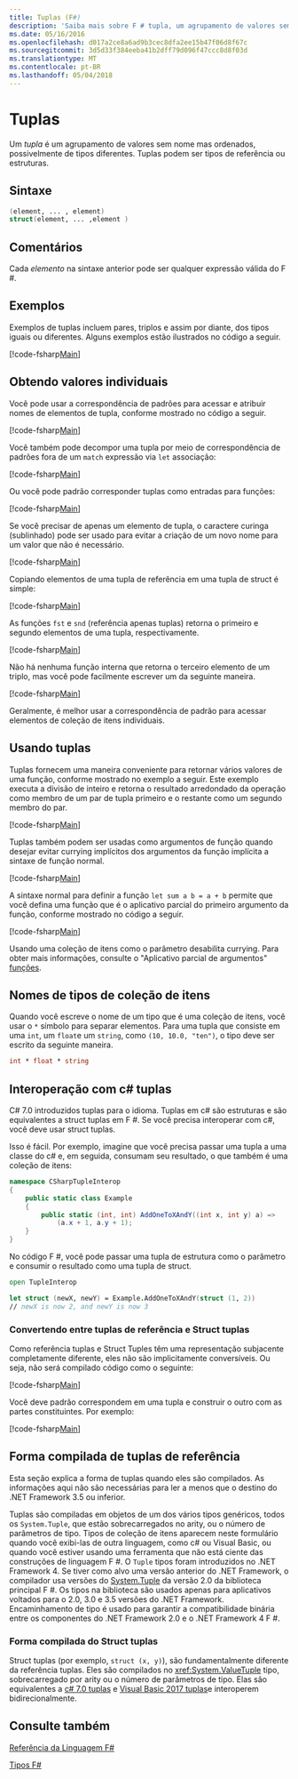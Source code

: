 ```yaml
---
title: Tuplas (F#)
description: 'Saiba mais sobre F # tupla, um agrupamento de valores sem nome mas ordenados, possivelmente de tipos diferentes.'
ms.date: 05/16/2016
ms.openlocfilehash: d017a2ce8a6ad9b3cec8dfa2ee15b47f06d8f67c
ms.sourcegitcommit: 3d5d33f384eeba41b2dff79d096f47ccc8d8f03d
ms.translationtype: MT
ms.contentlocale: pt-BR
ms.lasthandoff: 05/04/2018
---
```

# <a name="tuples"></a>Tuplas

Um *tupla* é um agrupamento de valores sem nome mas ordenados, possivelmente de tipos diferentes.  Tuplas podem ser tipos de referência ou estruturas.

## <a name="syntax"></a>Sintaxe

```fsharp
(element, ... , element)
struct(element, ... ,element )
```
## <a name="remarks"></a>Comentários
Cada *elemento* na sintaxe anterior pode ser qualquer expressão válida do F #.

## <a name="examples"></a>Exemplos
Exemplos de tuplas incluem pares, triplos e assim por diante, dos tipos iguais ou diferentes. Alguns exemplos estão ilustrados no código a seguir.

[!code-fsharp[Main](../../../samples/snippets/fsharp/tuples/basic-examples.fsx#L6-L21)]
    
## <a name="obtaining-individual-values"></a>Obtendo valores individuais
Você pode usar a correspondência de padrões para acessar e atribuir nomes de elementos de tupla, conforme mostrado no código a seguir.

[!code-fsharp[Main](../../../samples/snippets/fsharp/tuples/basic-examples.fsx#L27-L29)]

Você também pode decompor uma tupla por meio de correspondência de padrões fora de um `match` expressão via `let` associação:

[!code-fsharp[Main](../../../samples/snippets/fsharp/tuples/basic-examples.fsx#L34-L37)]

Ou você pode padrão corresponder tuplas como entradas para funções:

[!code-fsharp[Main](../../../samples/snippets/fsharp/tuples/basic-examples.fsx#L43-L47)]

Se você precisar de apenas um elemento de tupla, o caractere curinga (sublinhado) pode ser usado para evitar a criação de um novo nome para um valor que não é necessário.

[!code-fsharp[Main](../../../samples/snippets/fsharp/tuples/basic-examples.fsx#L53-L54)]

Copiando elementos de uma tupla de referência em uma tupla de struct é simple:

[!code-fsharp[Main](../../../samples/snippets/fsharp/tuples/basic-examples.fsx#L62-L66)]

As funções `fst` e `snd` (referência apenas tuplas) retorna o primeiro e segundo elementos de uma tupla, respectivamente.

[!code-fsharp[Main](../../../samples/snippets/fsharp/tuples/basic-examples.fsx#L72-L73)]

Não há nenhuma função interna que retorna o terceiro elemento de um triplo, mas você pode facilmente escrever um da seguinte maneira.

[!code-fsharp[Main](../../../samples/snippets/fsharp/tuples/basic-examples.fsx#L78-L78)]

Geralmente, é melhor usar a correspondência de padrão para acessar elementos de coleção de itens individuais.

## <a name="using-tuples"></a>Usando tuplas
Tuplas fornecem uma maneira conveniente para retornar vários valores de uma função, conforme mostrado no exemplo a seguir. Este exemplo executa a divisão de inteiro e retorna o resultado arredondado da operação como membro de um par de tupla primeiro e o restante como um segundo membro do par.

[!code-fsharp[Main](../../../samples/snippets/fsharp/tuples/basic-examples.fsx#L83-L86)]

Tuplas também podem ser usadas como argumentos de função quando desejar evitar currying implícitos dos argumentos da função implícita a sintaxe de função normal.

[!code-fsharp[Main](../../../samples/snippets/fsharp/tuples/basic-examples.fsx#L88-L88)]

A sintaxe normal para definir a função `let sum a b = a + b` permite que você defina uma função que é o aplicativo parcial do primeiro argumento da função, conforme mostrado no código a seguir.

[!code-fsharp[Main](../../../samples/snippets/fsharp/tuples/basic-examples.fsx#L90-L94)]

Usando uma coleção de itens como o parâmetro desabilita currying. Para obter mais informações, consulte o "Aplicativo parcial de argumentos" [funções](functions/index.md).

## <a name="names-of-tuple-types"></a>Nomes de tipos de coleção de itens
Quando você escreve o nome de um tipo que é uma coleção de itens, você usar o `*` símbolo para separar elementos. Para uma tupla que consiste em uma `int`, um `float`e um `string`, como `(10, 10.0, "ten")`, o tipo deve ser escrito da seguinte maneira.

```fsharp
int * float * string
```

## <a name="interoperation-with-c-tuples"></a>Interoperação com c# tuplas

C# 7.0 introduzidos tuplas para o idioma.  Tuplas em c# são estruturas e são equivalentes a struct tuplas em F #.  Se você precisa interoperar com c#, você deve usar struct tuplas.

Isso é fácil.  Por exemplo, imagine que você precisa passar uma tupla a uma classe do c# e, em seguida, consumam seu resultado, o que também é uma coleção de itens:

```csharp
namespace CSharpTupleInterop
{
    public static class Example
    {
        public static (int, int) AddOneToXAndY((int x, int y) a) =>
            (a.x + 1, a.y + 1);
    }
}
```

No código F #, você pode passar uma tupla de estrutura como o parâmetro e consumir o resultado como uma tupla de struct.

```fsharp
open TupleInterop

let struct (newX, newY) = Example.AddOneToXAndY(struct (1, 2))
// newX is now 2, and newY is now 3
```

### <a name="converting-between-reference-tuples-and-struct-tuples"></a>Convertendo entre tuplas de referência e Struct tuplas

Como referência tuplas e Struct Tuples têm uma representação subjacente completamente diferente, eles não são implicitamente conversíveis.  Ou seja, não será compilado código como o seguinte:

[!code-fsharp[Main](../../../samples/snippets/fsharp/tuples/interop.fsx#L5-L12)]

Você deve padrão correspondem em uma tupla e construir o outro com as partes constituintes.  Por exemplo:

[!code-fsharp[Main](../../../samples/snippets/fsharp/tuples/interop.fsx#L18-L22)]

## <a name="compiled-form-of-reference-tuples"></a>Forma compilada de tuplas de referência
Esta seção explica a forma de tuplas quando eles são compilados.  As informações aqui não são necessárias para ler a menos que o destino do .NET Framework 3.5 ou inferior.

Tuplas são compiladas em objetos de um dos vários tipos genéricos, todos os `System.Tuple`, que estão sobrecarregados no arity, ou o número de parâmetros de tipo. Tipos de coleção de itens aparecem neste formulário quando você exibi-las de outra linguagem, como c# ou Visual Basic, ou quando você estiver usando uma ferramenta que não está ciente das construções de linguagem F #. O `Tuple` tipos foram introduzidos no .NET Framework 4. Se tiver como alvo uma versão anterior do .NET Framework, o compilador usa versões do [System.Tuple](https://msdn.microsoft.com/library/5ac7953d-acdc-4a58-bfb7-c1f6406c0fa3) da versão 2.0 da biblioteca principal F #. Os tipos na biblioteca são usados apenas para aplicativos voltados para o 2.0, 3.0 e 3.5 versões do .NET Framework. Encaminhamento de tipo é usado para garantir a compatibilidade binária entre os componentes do .NET Framework 2.0 e o .NET Framework 4 F #.

### <a name="compiled-form-of-struct-tuples"></a>Forma compilada do Struct tuplas

Struct tuplas (por exemplo, `struct (x, y)`), são fundamentalmente diferente da referência tuplas.  Eles são compilados no <xref:System.ValueTuple> tipo, sobrecarregado por arity ou o número de parâmetros de tipo.  Elas são equivalentes a [c# 7.0 tuplas](../../csharp/tuples.md) e [Visual Basic 2017 tuplas](../../visual-basic/programming-guide/language-features/data-types/tuples.md)e interoperem bidirecionalmente.

## <a name="see-also"></a>Consulte também
[Referência da Linguagem F#](index.md)

[Tipos F#](fsharp-types.md)
